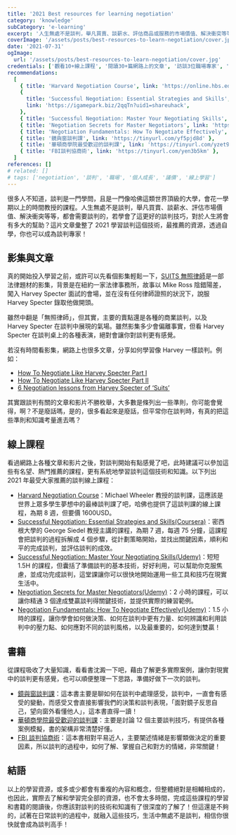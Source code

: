 ```yaml
---
title: '2021 Best resources for learning negotiation'
category: 'knowledge'
subCategory: 'e-learning'
excerpt: '人生無處不是談判，舉凡買賣、談薪水、評估商品或服務的市場價值、解決衝突等等，都會需要談判的，若學會了這更好的談判方式，那人生將可以躍進多少？這片文章彙整了2021學習談判這個技術，最推薦的資源，透過自學，你也可以成為談判專家！'
coverImage: '/assets/posts/best-resources-to-learn-negotiation/cover.jpg'
date: '2021-07-31'
ogImage:
  url: '/assets/posts/best-resources-to-learn-negotiation/cover.jpg'
credentials: ['觀看10+線上課程', '閱讀30+篇網路上的文章', '訪談3位職場專家', '閱讀5本相關書籍']
recommendations:
  [
    { title: 'Harvard Negotiation Course', link: 'https://online.hbs.edu/courses/negotiation/' },
    {
      title: 'Successful Negotiation: Essential Strategies and Skills',
      link: 'https://igamepark.biz/2qqTn?uid1=shareuhack',
    },
    { title: 'Successful Negotiation: Master Your Negotiating Skills', link: 'https://tinyurl.com/yec4ydmx' },
    { title: 'Negotiation Secrets for Master Negotiators', link: 'https://tinyurl.com/yeq5bpkt' },
    { title: 'Negotiation Fundamentals: How To Negotiate Effectively', link: 'https://tinyurl.com/ygvzgaat' },
    { title: '鏡與窗談判課', link: 'https://tinyurl.com/yf5pjd8d' },
    { title: '華頓商學院最受歡迎的談判課', link: 'https://tinyurl.com/yzet9asm' },
    { title: 'FBI談判協商術', link: 'https://tinyurl.com/yen3b5km' },
  ]
references: []
# related: []
# tags: ['negotiation', '談判', '職場', '個人成長', '議價', '線上學習']
---
```


很多人不知道，談判是一門學問，且是一門像哈佛這類世界頂級的大學，會花一學期以上的時間教授的課程。人生無處不是談判，舉凡買賣、談薪水、評估市場價值、解決衝突等等，都會需要談判的，若學會了這更好的談判技巧，對於人生將會有多大的幫助？這片文章彙整了 2021 學習談判這個技術，最推薦的資源，透過自學，你也可以成為談判專家！

## 影集與文章

真的開始投入學習之前，或許可以先看個影集輕鬆一下，[SUITS 無照律師](https://www.imdb.com/title/tt1632701/)是一部法律題材的影集，背景是在紐約一家法律事務所，故事以 Mike Ross 陰錯陽差，闖入 Harvey Specter 面試的會場，並在沒有任何律師證照的狀況下，說服 Harvey Specter 錄取他做開頭。

雖然中翻是「無照律師」，但其實，主要的賣點還是各種的商業談判，以及 Harvey Specter 在談判中展現的氣場。雖然影集多少會偏離事實，但看 Harvey Specter 在談判桌上的各種表演，絕對會讓你對談判更有感覺。

若沒有時間看影集，網路上也很多文章，分享如何學習像 Harvey 一樣談判。例如：

- [How To Negotiate Like Harvey Specter Part I](https://www.linkedin.com/pulse/20140814142934-347559225-how-to-negotiate-like-harvey-specter/)
- [How To Negotiate Like Harvey Specter Part II](https://www.linkedin.com/pulse/20141204130253-347559225-how-to-negotiate-like-harvey-specter-part-ii/)
- [6 Negotiation lessons from Harvey Specter of ‘Suits’](https://www.scotwork.com.au/negotiation-blog/2018/6-negotiation-lessons-from-harvey-spectre-of-suits/)

其實跟談判有關的文章和影片不勝枚舉，大多數是條列出一些準則，你可能會覺得，啊？不是廢話嗎，是的，很多看起來是廢話，但平常你在談判時，有真的把這些準則和知識考量進去嗎？

## 線上課程

看過網路上各種文章和影片之後，對談判開始有點感覺了吧，此時建議可以參加這些有名望、熱門推薦的課程，更有系統地學習談判這個技術和知識。以下列出 2021 年最受大家推薦的談判線上課程：

- [Harvard Negotiation Course](https://online.hbs.edu/courses/negotiation/)：Michael Wheeler 教授的談判課，這應該是世界上眾多學生夢想中的最棒談判課了吧，哈佛也提供了這談判課的線上課程，為期 8 週，但要價 1600USD。
- [Successful Negotiation: Essential Strategies and Skills(Coursera)](https://igamepark.biz/2qqTn?uid1=shareuhack)：密西根大學的 George Siedel 教授主講的課程，為期 7 週，每週 75 分鐘，這課程會把談判的過程拆解成 4 個步驟，從計劃策略開始，並找出關鍵因素，順利和平的完成談判，並評估談判的成效。
- [Successful Negotiation: Master Your Negotiating Skills(Udemy)](https://tinyurl.com/yec4ydmx)：短短 1.5H 的課程，但囊括了準備談判的基本技術，好好利用，可以幫助你克服焦慮，並成功完成談判，這堂課讓你可以很快地開始運用一些工具和技巧在現實生活中。
- [Negotiation Secrets for Master Negotiators(Udemy)](https://tinyurl.com/yeq5bpkt)：2 小時的課程，可以讓你精通 3 個達成雙贏談判得關鍵技術，並提供實際的練習範例。
- [Negotiation Fundamentals: How To Negotiate Effectively(Udemy)](https://tinyurl.com/ygvzgaat)：1.5 小時的課程，讓你學會如何做決策、如何在談判中更有力量、如何辨識和利用談判中的壓力點、如何應對不同的談判風格，以及最重要的，如何達到雙贏！

## 書籍

從課程吸收了大量知識，看看書沈澱一下吧，藉由了解更多實際案例，讓你對現實中的談判更有感覺，也可以順便整理一下思路，準備好做下一次的談判。

- [鏡與窗談判課](https://tinyurl.com/yf5pjd8d)：這本書主要是聊如何在談判中處理感受，談判中，一直會有感受的變動，而感受又會直接影響我們的決策和談判表現，「面對鏡子反思自己，望向窗外看懂他人」，這本書直得一讀！
- [華頓商學院最受歡迎的談判課](https://tinyurl.com/yzet9asm)：主要是討論 12 個主要談判技巧，有提供各種案例模擬，書的架構非常清楚好懂。
- [FBI 談判協商術](https://tinyurl.com/yen3b5km)：這本書相對平易近人，主要闡述情緒是影響類做決定的重要因素，所以談判的過程中，如何了解、掌握自己和對方的情緒，非常關鍵！

## 結語

以上的學習資源，或多或少都會有重複的內容和概念，但整體絕對是相輔相成的，也因此，實際去了解和學習完全部的資源，也不會太多時間，完成這些課程的學習和書籍的閱讀後，你應該對談判的技術和知識有了很深度的了解了！但這還是不夠的，試著在日常談判的過程中，就融入這些技巧，生活中無處不是談判，相信你很快就會成為談判高手！

